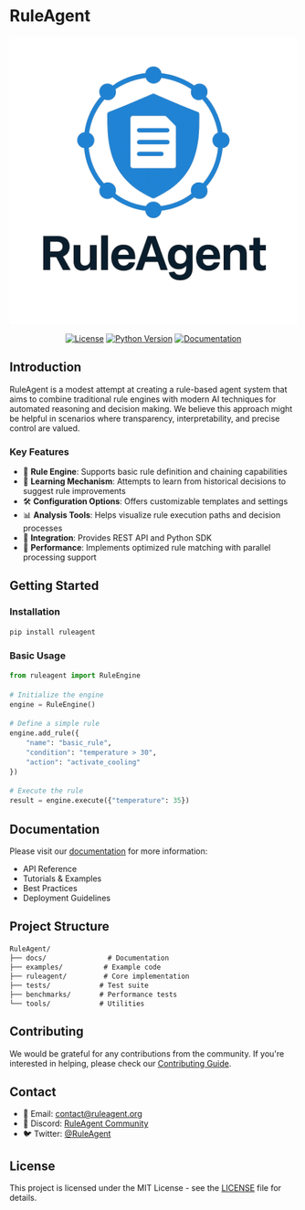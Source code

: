 # RuleAgent

<div align="center">

![RuleAgent Logo](assets/images/logo.png)

[![License](https://img.shields.io/badge/license-MIT-blue.svg)](LICENSE)
[![Python Version](https://img.shields.io/badge/python-3.8%2B-blue)](https://www.python.org/)
[![Documentation](https://img.shields.io/badge/docs-latest-brightgreen.svg)](docs/)

</div>

## Introduction

RuleAgent is a modest attempt at creating a rule-based agent system that aims to combine traditional rule engines with modern AI techniques for automated reasoning and decision making. We believe this approach might be helpful in scenarios where transparency, interpretability, and precise control are valued.

### Key Features

- 🎯 **Rule Engine**: Supports basic rule definition and chaining capabilities
- 🔄 **Learning Mechanism**: Attempts to learn from historical decisions to suggest rule improvements
- 🛠 **Configuration Options**: Offers customizable templates and settings
- 📊 **Analysis Tools**: Helps visualize rule execution paths and decision processes
- 🔗 **Integration**: Provides REST API and Python SDK
- 🚀 **Performance**: Implements optimized rule matching with parallel processing support

## Getting Started

### Installation

```bash
pip install ruleagent
```

### Basic Usage

```python
from ruleagent import RuleEngine

# Initialize the engine
engine = RuleEngine()

# Define a simple rule
engine.add_rule({
    "name": "basic_rule",
    "condition": "temperature > 30",
    "action": "activate_cooling"
})

# Execute the rule
result = engine.execute({"temperature": 35})
```

## Documentation

Please visit our [documentation](docs/) for more information:

- API Reference
- Tutorials & Examples
- Best Practices
- Deployment Guidelines

## Project Structure

```
RuleAgent/
├── docs/               # Documentation
├── examples/          # Example code
├── ruleagent/         # Core implementation
├── tests/            # Test suite
├── benchmarks/       # Performance tests
└── tools/            # Utilities
```

## Contributing

We would be grateful for any contributions from the community. If you're interested in helping, please check our [Contributing Guide](CONTRIBUTING.md).

## Contact

- 📧 Email: contact@ruleagent.org
- 💬 Discord: [RuleAgent Community](https://discord.gg/ruleagent)
- 🐦 Twitter: [@RuleAgent](https://twitter.com/ruleagent)

## License

This project is licensed under the MIT License - see the [LICENSE](LICENSE) file for details.